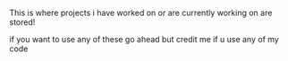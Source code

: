 This is where projects i have worked on or are currently working on are stored!

if you want to use any of these go ahead but credit me if u use any of my code